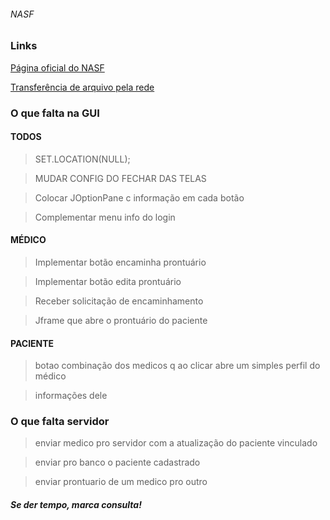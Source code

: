 ###### NASF 
### Links

[Página oficial do NASF](http://dab.saude.gov.br/portaldab/ape_nasf.php)

[Transferência de arquivo pela rede](https://www.devmedia.com.br/java-socket-transferencia-de-arquivos-pela-rede/32107)


### O que falta na GUI

#### TODOS

>SET.LOCATION(NULL);

>MUDAR CONFIG DO FECHAR DAS TELAS

>Colocar JOptionPane c informação em cada botão

>Complementar menu info do login

>


#### MÉDICO

>Implementar botão encaminha prontuário

>Implementar botão edita prontuário

>Receber solicitação de encaminhamento

>Jframe que abre o prontuário do paciente


#### PACIENTE

>botao combinação dos medicos q ao clicar abre um simples perfil do médico

>informações dele



### O que falta servidor 

>enviar medico pro servidor com a atualização do paciente vinculado

>enviar pro banco o paciente cadastrado

>enviar prontuario de um medico pro outro


##### Se der tempo, marca consulta!
